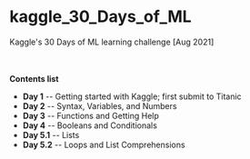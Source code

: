 # kaggle_30_Days_of_ML
Kaggle's 30 Days of ML learning challenge [Aug 2021]  
<br><br>


**Contents list**
* **Day 1** -- Getting started with Kaggle; first submit to Titanic
* **Day 2** -- Syntax, Variables, and Numbers
* **Day 3** -- Functions and Getting Help
* **Day 4** -- Booleans and Conditionals
* **Day 5.1** -- Lists
* **Day 5.2** -- Loops and List Comprehensions
